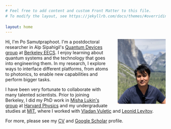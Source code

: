 ```yaml
---
# Feel free to add content and custom Front Matter to this file.
# To modify the layout, see https://jekyllrb.com/docs/themes/#overriding-theme-defaults

layout: home
---
```

[<img src="/images/profile.png" style="float: right; width: 30%; margin-left: 5%; margin-bottom: 0.5em;">](/images/profile2.png)

Hi, I'm Po Samutpraphoot. I'm a postdoctoral researcher in Alp Sipahigil's [Quantum Devices group](https://quantumdevices.berkeley.edu/) at [Berkeley EECS](https://eecs.berkeley.edu/). I enjoy learning about quantum systems and the technology that goes into engineering them. In my research, I explore ways to interface different platforms, from atoms to photonics, to enable new capabilities and perform bigger tasks.


I have been very fortunate to collaborate with many talented scientists.  Prior to joining Berkeley, I did my PhD work in [Misha Lukin's group](https://lukin.physics.harvard.edu/) at [Harvard Physics](https://www.physics.harvard.edu/) and my undergraduate studies at [MIT](https://web.mit.edu/), where I worked with [Vladan Vuletic](https://www.rle.mit.edu/eapg/) and [Leonid Levitov](http://www.mit.edu/~levitov/).  

For more, please see my [CV](samutpraphoot_cv_2022.pdf) and [Google Scholar](https://scholar.google.com/citations?user=TU4yHVYAAAAJ&hl=en) profile.
